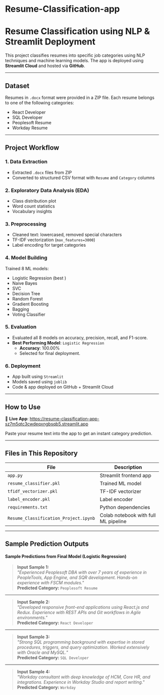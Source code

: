 # Resume-Classification-app
# Resume Classification using NLP & Streamlit Deployment

This project classifies resumes into specific job categories using NLP techniques and machine learning models. The app is deployed using **Streamlit Cloud** and hosted via **GitHub**.

---

##  Dataset

Resumes in `.docx` format were provided in a ZIP file. Each resume belongs to one of the following categories:

- React Developer
- SQL Developer
- Peoplesoft Resume
- Workday Resume

---

##  Project Workflow

### 1. Data Extraction
- Extracted `.docx` files from ZIP
- Converted to structured CSV format with `Resume` and `Category` columns

### 2. Exploratory Data Analysis (EDA)
- Class distribution plot
- Word count statistics
- Vocabulary insights

### 3. Preprocessing
- Cleaned text: lowercased, removed special characters
- TF-IDF vectorization (`max_features=3000`)
- Label encoding for target categories

### 4. Model Building
Trained 8 ML models:
- Logistic Regression (best )
- Naive Bayes
- SVC
- Decision Tree
- Random Forest
- Gradient Boosting
- Bagging
- Voting Classifier

### 5. Evaluation

- Evaluated all 8 models on accuracy, precision, recall, and F1-score.
- **Best Performing Model**: `Logistic Regression`  
  - **Accuracy**: 100.00%
  - Selected for final deployment.

### 6. Deployment
- App built using `Streamlit`
- Models saved using `joblib`
- Code & app deployed on GitHub + Streamlit Cloud

---

##  How to Use

🔗 **Live App**: https://resume-classification-app-sz7m5qtc3cwdeqxngbsqb5.streamlit.app

Paste your resume text into the app to get an instant category prediction.

---

## Files in This Repository

| File | Description |
|------|-------------|
| `app.py` | Streamlit frontend app |
| `resume_classifier.pkl` | Trained ML model |
| `tfidf_vectorizer.pkl` | TF-IDF vectorizer |
| `label_encoder.pkl` | Label encoder |
| `requirements.txt` | Python dependencies |
| `Resume_Classification_Project.ipynb` | Colab notebook with full ML pipeline |


---

## Sample Prediction Outputs

#### Sample Predictions from Final Model (Logistic Regression)

>  **Input Sample 1:**  
> *"Experienced Peoplesoft DBA with over 7 years of experience in PeopleTools, App Engine, and SQR development. Hands-on experience with FSCM modules."*  
>  **Predicted Category:** `Peoplesoft Resume`

---

>  **Input Sample 2:**  
> *"Developed responsive front-end applications using React.js and Redux. Experience with REST APIs and Git workflows in Agile environments."*  
>  **Predicted Category:** `React Developer`

---

>  **Input Sample 3:**  
> *"Strong SQL programming background with expertise in stored procedures, triggers, and query optimization. Worked extensively with Oracle and MySQL."*  
>  **Predicted Category:** `SQL Developer`

---

>  **Input Sample 4:**  
> *"Workday consultant with deep knowledge of HCM, Core HR, and integrations. Experience in Workday Studio and report writing."*  
>  **Predicted Category:** `Workday`


